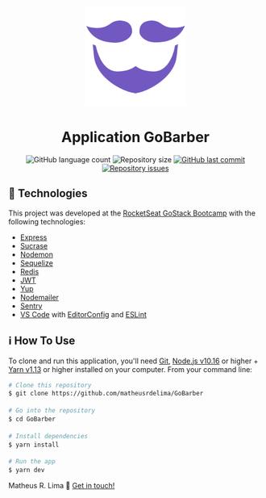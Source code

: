 <p align="center">
  <img alt="GoBarber" title="GoBarber" src=".github/logo.png" width="200px" />
</p>

<h1 align="center">
  Application GoBarber
</h1>

<p align="center">
  <img alt="GitHub language count" src="https://img.shields.io/github/languages/count/matheusrdelima/GoBarber">

  <img alt="Repository size" src="https://img.shields.io/github/repo-size/matheusrdelima/GoBarber">

  <a href="https://github.com/matheusrdelima/GoBarber/commits/master">
    <img alt="GitHub last commit" src="https://img.shields.io/github/last-commit/matheusrdelima/GoBarber">
  </a>

  <a href="https://github.com/matheusrdelima/GoBarber/issues">
    <img alt="Repository issues" src="https://img.shields.io/github/issues/matheusrdelima/GoBarber">
  </a>
</p>

## :rocket: Technologies

This project was developed at the [RocketSeat GoStack Bootcamp](https://rocketseat.com.br/bootcamp) with the following technologies:

-  [Express](https://expressjs.com)
-  [Sucrase](https://github.com/alangpierce/sucrase)
-  [Nodemon](https://github.com/remy/nodemon)
-  [Sequelize](https://github.com/sequelize/sequelize)
-  [Redis](https://redis.io/)
-  [JWT](https://jwt.io/)
-  [Yup](https://www.npmjs.com/package/yup)
-  [Nodemailer](https://github.com/nodemailer/nodemailer)
-  [Sentry](https://sentry.io)
-  [VS Code][vc] with [EditorConfig][vceditconfig] and [ESLint][vceslint]

## :information_source: How To Use

To clone and run this application, you'll need [Git](https://git-scm.com), [Node.js v10.16][nodejs] or higher + [Yarn v1.13][yarn] or higher installed on your computer. From your command line:

```bash
# Clone this repository
$ git clone https://github.com/matheusrdelima/GoBarber

# Go into the repository
$ cd GoBarber

# Install dependencies
$ yarn install

# Run the app
$ yarn dev
```

Matheus R. Lima :wave: [Get in touch!](https://www.linkedin.com/in/matheusrdelima/)

[nodejs]: https://nodejs.org/
[yarn]: https://yarnpkg.com/
[vc]: https://code.visualstudio.com/
[vceditconfig]: https://marketplace.visualstudio.com/items?itemName=EditorConfig.EditorConfig
[vceslint]: https://marketplace.visualstudio.com/items?itemName=dbaeumer.vscode-eslint
